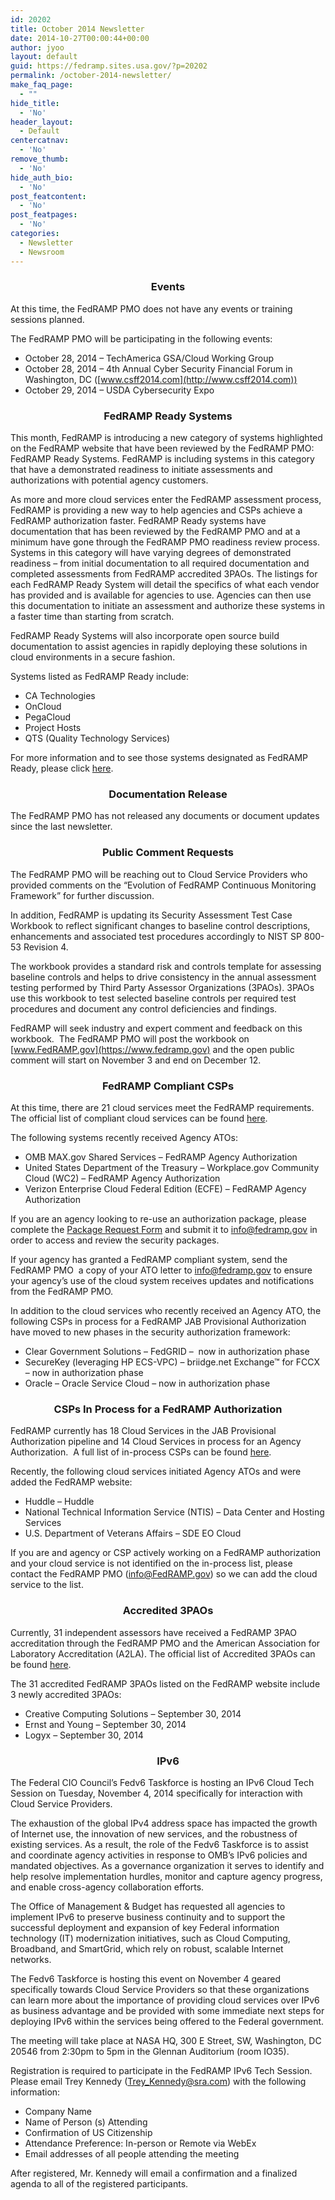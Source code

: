 ```yaml
---
id: 20202
title: October 2014 Newsletter
date: 2014-10-27T00:00:44+00:00
author: jyoo
layout: default
guid: https://fedramp.sites.usa.gov/?p=20202
permalink: /october-2014-newsletter/
make_faq_page:
  - ""
hide_title:
  - 'No'
header_layout:
  - Default
centercatnav:
  - 'No'
remove_thumb:
  - 'No'
hide_auth_bio:
  - 'No'
post_featcontent:
  - 'No'
post_featpages:
  - 'No'
categories:
  - Newsletter
  - Newsroom
---
```

<h3 style="text-align: center">
  <b>Events</b>
</h3>

At this time, the FedRAMP PMO does not have any events or training sessions planned.

The FedRAMP PMO will be participating in the following events:

  * October 28, 2014 &#8211; TechAmerica GSA/Cloud Working Group
  * October 28, 2014 &#8211; 4th Annual Cyber Security Financial Forum in Washington, DC ([www.csff2014.com](http://www.csff2014.com))
  * October 29, 2014 &#8211; USDA Cybersecurity Expo

<h3 style="text-align: center">
  <b>FedRAMP Ready Systems</b>
</h3>

This month, FedRAMP is introducing a new category of systems highlighted on the FedRAMP website that have been reviewed by the FedRAMP PMO: FedRAMP Ready Systems. FedRAMP is including systems in this category that have a demonstrated readiness to initiate assessments and authorizations with potential agency customers.

As more and more cloud services enter the FedRAMP assessment process, FedRAMP is providing a new way to help agencies and CSPs achieve a FedRAMP authorization faster. FedRAMP Ready systems have documentation that has been reviewed by the FedRAMP PMO and at a minimum have gone through the FedRAMP PMO readiness review process. Systems in this category will have varying degrees of demonstrated readiness &#8211; from initial documentation to all required documentation and completed assessments from FedRAMP accredited 3PAOs. The listings for each FedRAMP Ready System will detail the specifics of what each vendor has provided and is available for agencies to use. Agencies can then use this documentation to initiate an assessment and authorize these systems in a faster time than starting from scratch.

FedRAMP Ready Systems will also incorporate open source build documentation to assist agencies in rapidly deploying these solutions in cloud environments in a secure fashion.

Systems listed as FedRAMP Ready include:

  * CA Technologies
  * OnCloud
  * PegaCloud
  * Project Hosts
  * QTS (Quality Technology Services)

For more information and to see those systems designated as FedRAMP Ready, please click [here](https://www.fedramp.gov/marketplace/fedramp-ready-systems/).

<h3 style="text-align: center">
  <b>Documentation Release </b>
</h3>

The FedRAMP PMO has not released any documents or document updates since the last newsletter.

<h3 style="text-align: center">
  <b>Public Comment Requests</b>
</h3>

The FedRAMP PMO will be reaching out to Cloud Service Providers who provided comments on the “Evolution of FedRAMP Continuous Monitoring Framework” for further discussion.

In addition, FedRAMP is updating its Security Assessment Test Case Workbook to reflect significant changes to baseline control descriptions, enhancements and associated test procedures accordingly to NIST SP 800-53 Revision 4.

The workbook provides a standard risk and controls template for assessing baseline controls and helps to drive consistency in the annual assessment testing performed by Third Party Assessor Organizations (3PAOs). 3PAOs use this workbook to test selected baseline controls per required test procedures and document any control deficiencies and findings.

FedRAMP will seek industry and expert comment and feedback on this workbook.  The FedRAMP PMO will post the workbook on [www.FedRAMP.gov](https://www.fedramp.gov) and the open public comment will start on November 3 and end on December 12.

<h3 style="text-align: center">
  <b>FedRAMP Compliant CSPs</b>
</h3>

At this time, there are 21 cloud services meet the FedRAMP requirements. The official list of compliant cloud services can be found [here](https://www.fedramp.gov/marketplace/compliant-systems/).

The following systems recently received Agency ATOs:

  * OMB MAX.gov Shared Services &#8211; FedRAMP Agency Authorization
  * United States Department of the Treasury &#8211; Workplace.gov Community Cloud (WC2) &#8211; FedRAMP Agency Authorization
  * Verizon Enterprise Cloud Federal Edition (ECFE) &#8211; FedRAMP Agency Authorization

If you are an agency looking to re-use an authorization package, please complete the [Package Request Form](https://s3.amazonaws.com/sitesusa/wp-content/uploads/sites/482/2015/03/FedRAMP-Package-Request-Form_V4_06192014.pdf) and submit it to <info@fedramp.gov> in order to access and review the security packages.

If your agency has granted a FedRAMP compliant system, send the FedRAMP PMO  a copy of your ATO letter to <info@fedramp.gov> to ensure your agency’s use of the cloud system receives updates and notifications from the FedRAMP PMO.

In addition to the cloud services who recently received an Agency ATO, the following CSPs in process for a FedRAMP JAB Provisional Authorization have moved to new phases in the security authorization framework:

  * Clear Government Solutions &#8211; FedGRID &#8211;  now in authorization phase
  * SecureKey (leveraging HP ECS-VPC) &#8211; briidge.net Exchange™ for FCCX &#8211; now in authorization phase
  * Oracle &#8211; Oracle Service Cloud &#8211; now in authorization phase

<h3 style="text-align: center">
  <b>CSPs In Process for a FedRAMP Authorization</b>
</h3>

FedRAMP currently has 18 Cloud Services in the JAB Provisional Authorization pipeline and 14 Cloud Services in process for an Agency Authorization.  A full list of in-process CSPs can be found [here](https://www.fedramp.gov/marketplace/in-process-systems/).

Recently, the following cloud services initiated Agency ATOs and were added the FedRAMP website:

  * Huddle &#8211; Huddle
  * National Technical Information Service (NTIS) &#8211; Data Center and Hosting Services
  * U.S. Department of Veterans Affairs &#8211; SDE EO Cloud

If you are and agency or CSP actively working on a FedRAMP authorization and your cloud service is not identified on the in-process list, please contact the FedRAMP PMO (<info@FedRAMP.gov>) so we can add the cloud service to the list.

<h3 style="text-align: center">
  <b>Accredited 3PAOs</b>
</h3>

Currently, 31 independent assessors have received a FedRAMP 3PAO accreditation through the FedRAMP PMO and the American Association for Laboratory Accreditation (A2LA). The official list of Accredited 3PAOs can be found [here](https://www.fedramp.gov/marketplace/accredited-3paos/).

The 31 accredited FedRAMP 3PAOs listed on the FedRAMP website include 3 newly accredited 3PAOs:

  * Creative Computing Solutions &#8211; September 30, 2014
  * Ernst and Young &#8211; September 30, 2014
  * Logyx &#8211; September 30, 2014

<h3 style="text-align: center">
  <b>IPv6</b>
</h3>

The Federal CIO Council’s Fedv6 Taskforce is hosting an IPv6 Cloud Tech Session on Tuesday, November 4, 2014 specifically for interaction with Cloud Service Providers.

The exhaustion of the global IPv4 address space has impacted the growth of Internet use, the innovation of new services, and the robustness of existing services. As a result, the role of the Fedv6 Taskforce is to assist and coordinate agency activities in response to OMB’s IPv6 policies and mandated objectives. As a governance organization it serves to identify and help resolve implementation hurdles, monitor and capture agency progress, and enable cross-agency collaboration efforts.

The Office of Management & Budget has requested all agencies to implement IPv6 to preserve business continuity and to support the successful deployment and expansion of key Federal information technology (IT) modernization initiatives, such as Cloud Computing, Broadband, and SmartGrid, which rely on robust, scalable Internet networks.

The Fedv6 Taskforce is hosting this event on November 4 geared specifically towards Cloud Service Providers so that these organizations can learn more about the importance of providing cloud services over IPv6 as business advantage and be provided with some immediate next steps for deploying IPv6 within the services being offered to the Federal government.

The meeting will take place at NASA HQ, 300 E Street, SW, Washington, DC 20546 from 2:30pm to 5pm in the Glennan Auditorium (room IO35).

Registration is required to participate in the FedRAMP IPv6 Tech Session. Please email Trey Kennedy (<Trey_Kennedy@sra.com>) with the following information:

  * Company Name
  * Name of Person (s) Attending
  * Confirmation of US Citizenship
  * Attendance Preference: In-person or Remote via WebEx
  * Email addresses of all people attending the meeting

After registered, Mr. Kennedy will email a confirmation and a finalized agenda to all of the registered participants.